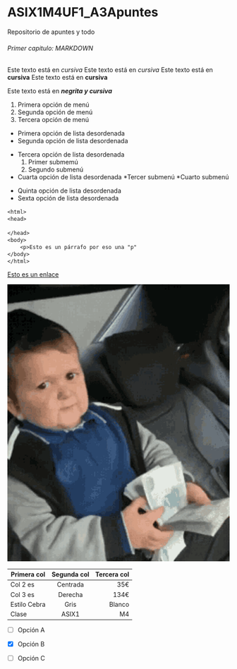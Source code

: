 # ASIX1M4UF1_A3Apuntes

Repositorio de apuntes y todo

###### Primer capitulo: MARKDOWN

Este texto está en *cursiva*
Este texto está en _cursiva_
Este texto está en **cursiva**
Este texto está en __cursiva__

Este texto está en **_negrita y cursiva_**

1. Primera opción de menú
2. Segunda opción de menú
3. Tercera opción de menú

* Primera opción de lista desordenada
* Segunda opción de lista desordenada
- Tercera opción de lista desordenada
    1. Primer submemú
    2. Segundo submenú
- Cuarta opción de lista desordenada
    *Tercer submenú
    *Cuarto submenú
+ Quinta opción de lista desordenada
+ Sexta opción de lista desordenada



<!-- esto de las triple comilla es para que no ejecute el codigo, simplemente que lo enseñe sin mas -->
``` 
<html>
<head>

</head>
<body>
    <p>Esto es un párrafo por eso una "p"
</body>
</html>
```

<!-- Así se sube un enlace o link -->
[Esto es un enlace](http://joan23.fje.edu "Enlace a la web del cole")

<!-- Así se pone una imagen -->
![Eso es una imagen del rial G Hasbulla](https://github.com/IvanMorillaTorres/ASIX1M4UF1_A3Apuntes/blob/main/hasbulla-money.gif "Titulo opcional de la imagen ")


|Primera col|Segunda col|Tercera col|
|--------------|:------------:|---------:|
|Col 2 es|Centrada|35€|
|Col 3 es|Derecha|134€|
|Estilo Cebra|Gris|Blanco|
|Clase|ASIX1|M4|

 -[ ] Opción A
 
 -[X] Opción B
 
 -[ ] Opción C